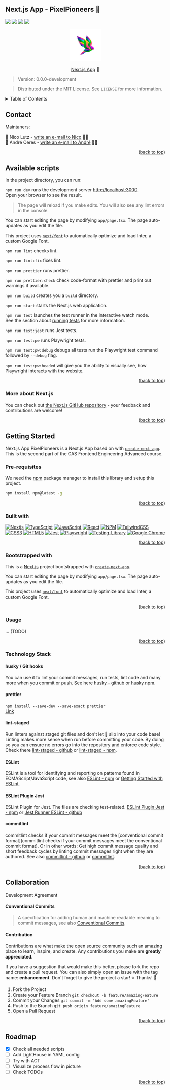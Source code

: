 <a name="readme-top"></a>

## Next.js App - PixelPioneers 🐥

![](https://img.shields.io/github/actions/workflow/status/ost-cas-fee-adv-23-24/nextjs-app-pixelpioneers/3-test-jest.yml?label=test%20jest)
![](https://img.shields.io/github/actions/workflow/status/ost-cas-fee-adv-23-24/nextjs-app-pixelpioneers/4-test-playwright.yml?label=test%20e2e)
![](https://img.shields.io/github/license/ost-cas-fee-adv-23-24/nextjs-app-pixelpioneers)
![](https://img.shields.io/github/contributors/ost-cas-fee-adv-23-24/nextjs-app-pixelpioneers)

<section align="center">
  <a href="https://ost-cas-fee-adv-23-24.github.io/nextjs-app-pixelpioneers">
    <img src="public/pixelpioneers.png" alt="PixelPioneers" width="100" height="100">
  </a>
  
  [Next.js App](https://ost-cas-fee-adv-23-24.github.io/nextjs-app-pixelpioneers) 🚀
</section>

> Version: 0.0.0-development

> Distributed under the MIT License. See `LICENSE` for more information.

<!-- TABLE OF CONTENTS -->
<details>
  <summary>Table of Contents</summary>
  <ol>
    <li><a href="#contact">Contact</a></li>
    <li>
      <a href="#available-scripts">Available Scripts</a>
      <a href="#getting-started">Getting started</a>
      <ul>
        <li><a href="#more-about-next.js">More about Next.js</a></li>
        <li><a href="#pre-requisites">Pre-requisites</a></li>
        <li><a href="#built-with">Built with</a></li>
        <li><a href="#bootstrapped-with">Bootstrapped with</a></li>
        <li><a href="#usage">Usage</a></li>
        <li><a href="#technology-stack">Technology Stack</a></li>
        <li><a href="#available-scripts">Available scripts</a></li>
      </ul>
    </li>
    <li><a href="#collaboration">Collaboration</a></li>
    <li><a href="#roadmap">Roadmap</a></li>
  </ol>
</details>

## Contact

Maintaners:

👋 Nico Lutz - [write an e-mail to Nico](mailto:nico.lutz@ost.ch) 👨‍💻
<br/>
👋 André Ceres - [write an e-mail to André](mailto:andre.ceres@ost.ch) 👨‍💻

<p align="right">(<a href="#readme-top">back to top</a>)</p>

## Available scripts

In the project directory, you can run:

`npm run dev` runs the development server [http://localhost:3000](http://localhost:3000).
<br/>
Open your browser to see the result.

> The page will reload if you make edits. You will also see any lint errors in the console.

You can start editing the page by modifying `app/page.tsx`. The page auto-updates as you edit the file.

This project uses [`next/font`](https://nextjs.org/docs/basic-features/font-optimization) to automatically optimize and
load Inter, a custom Google Font.

`npm run lint` checks lint.

`npm run lint:fix` fixes lint.

`npm run prettier` runs prettier.

`npm run prettier:check` check code-format with prettier and print out warnings if available.

`npm run build` creates you a `build` directory.

`npm run start` starts the Next.js web application.

`npm run test` launches the test runner in the interactive watch mode.\
See the section about [running tests](https://facebook.github.io/create-react-app/docs/running-tests) for more
information.

`npm run test:jest` runs Jest tests.

`npm run test:pw` runs Playwright tests.

`npm run test:pw:debug` debugs all tests run the Playwright test command followed by `--debug` flag.

`npm run test:pw:headed` will give you the ability to visually see, how Playwright interacts with the website.

<p align="right">(<a href="#readme-top">back to top</a>)</p>

### More about Next.js

You can check out [the Next.js GitHub repository](https://github.com/vercel/next.js/) - your feedback and contributions
are welcome!

<p align="right">(<a href="#readme-top">back to top</a>)</p>

## Getting Started

Next.js App PixelPioneers is a Next.js App based on with [`create-next-app`](https://github.com/vercel/next.js/tree/canary/packages/create-next-app). This is the second part of the CAS Frontend Engineering Advanced course.

### Pre-requisites

We need the [npm](https://www.npmjs.com/) package manager to install this library and setup this project.

```sh
npm install npm@latest -g
```

<p align="right">(<a href="#readme-top">back to top</a>)</p>

### Built with

[![Nextjs][Nextjs]][Nextjs-url]
[![TypeScript][TypeScript]][TypeScript-url]
[![JavaScript][JavaScript]][JavaScript-url]
[![React][React.js]][React-url]
[![NPM][NPM]][NPM-url]
[![TailwindCSS][TailwindCSS]][TailwindCSS-url]
[![CSS3][CSS3]][CSS3-url]
[![HTML5][HTML5]][HTML5-url]
[![Jest][Jest]][Jest-url]
[![Playwright][Playwright]][Playwright-url]
[![Testing-Library][Testing-Library]][Testing-Library-url]
[![Google Chrome][Google Chrome]][Google Chrome-url]

<p align="right">(<a href="#readme-top">back to top</a>)</p>

### Bootstrapped with

This is a [Next.js](https://nextjs.org/) project bootstrapped
with [`create-next-app`](https://github.com/vercel/next.js/tree/canary/packages/create-next-app).

You can start editing the page by modifying `app/page.tsx`. The page auto-updates as you edit the file.

This project uses [`next/font`](https://nextjs.org/docs/basic-features/font-optimization) to automatically optimize and
load Inter, a custom Google Font.

<p align="right">(<a href="#readme-top">back to top</a>)</p>

### Usage

... (TODO)

<p align="right">(<a href="#readme-top">back to top</a>)</p>

### Technology Stack

#### husky / Git hooks

You can use it to lint your commit messages, run tests, lint code and many more when you commit or push. See here [husky - github](https://typicode.github.io/husky/) or [husky npm](https://www.npmjs.com/package/husky).

#### prettier

`npm install --save-dev --save-exact prettier`
<br/>
[Link](https://prettier.io/docs/en/install)

#### lint-staged

Run linters against staged git files and don't let 💩 slip into your code base! Linting makes more sense when run before committing your code. By doing so you can ensure no errors go into the repository and enforce code style. Check there [lint-staged - github](https://github.com/okonet/lint-staged) or [lint-staged - npm](https://www.npmjs.com/package/lint-staged).

#### ESLint

ESLint is a tool for identifying and reporting on patterns found in ECMAScript/JavaScript code, see also [ESLint - npm](https://www.npmjs.com/package/eslint) or [Getting Started with ESLint](https://eslint.org/docs/latest/use/getting-started).

#### ESLint Plugin Jest

ESLint Plugin for Jest. The files are checking test-related. [ESLint Plugin Jest - npm](https://www.npmjs.com/package/eslint-plugin-jest) or [Jest Runner ESLint - github](https://github.com/jest-community/jest-runner-eslint)

#### commitlint

commitlint checks if your commit messages meet the [conventional commit format](commitlint checks if your commit messages meet the conventional commit format). Or in other words: Get high commit message quality and short feedback cycles by linting commit messages right when they are authored. See also [commitlint - github](https://github.com/conventional-changelog/commitlint) or [commitlint](https://commitlint.js.org/#/).

<p align="right">(<a href="#readme-top">back to top</a>)</p>

## Collaboration

Development Agreement

#### Conventional Commits

> A specification for adding human and machine readable meaning to commit messages, see also [Conventional Commits](https://www.conventionalcommits.org/en/v1.0.0/).

#### Contribution

Contributions are what make the open source community such an amazing place to learn, inspire, and create. Any contributions you make are **greatly appreciated**.

If you have a suggestion that would make this better, please fork the repo and create a pull request. You can also simply open an issue with the tag name: **enhancement**.
Don't forget to give the project a star! ⭐️ Thanks! 🙏

1. Fork the Project
2. Create your Feature Branch `git checkout -b feature/amazingFeature`
3. Commit your Changes `git commit -m 'Add some amazingFeature'`
4. Push to the Branch `git push origin feature/amazingFeature`
5. Open a Pull Request

<p align="right">(<a href="#readme-top">back to top</a>)</p>

## Roadmap

- [x] Check all needed scripts
- [ ] Add LightHouse in YAML config
- [ ] Try with ACT
- [ ] Visualize process flow in picture
- [ ] Check TODOs

<p align="right">(<a href="#readme-top">back to top</a>)</p>

<!-- MARKDOWN LINKS & IMAGES -->
<!-- https://www.markdownguide.org/basic-syntax/#reference-style-links -->

[React.js]: https://img.shields.io/badge/React-20232A?style=for-the-badge&logo=react&logoColor=61DAFB
[React-url]: https://reactjs.org/
[Google Chrome]: https://img.shields.io/badge/Google%20Chrome-4285F4?style=for-the-badge&logo=GoogleChrome&logoColor=white
[Google Chrome-url]: https://www.google.com/chrome/
[Storybook]: https://img.shields.io/badge/-Storybook-FF4785?style=for-the-badge&logo=storybook&logoColor=white
[Storybook-url]: https://storybook.js.org/
[NPM]: https://img.shields.io/badge/NPM-%23CB3837.svg?style=for-the-badge&logo=npm&logoColor=white
[NPM-url]: https://www.npmjs.com/
[TailwindCSS]: https://img.shields.io/badge/tailwindcss-%2338B2AC.svg?style=for-the-badge&logo=tailwind-css&logoColor=white
[TailwindCSS-url]: https://tailwindcss.com/
[CSS3]: https://img.shields.io/badge/css3-%231572B6.svg?style=for-the-badge&logo=css3&logoColor=white
[CSS3-url]: https://developer.mozilla.org/en-US/docs/Web/CSS/Reference
[HTML5]: https://img.shields.io/badge/html5-%23E34F26.svg?style=for-the-badge&logo=html5&logoColor=white
[HTML5-url]: https://developer.mozilla.org/en-US/docs/Glossary/HTML5
[JavaScript]: https://img.shields.io/badge/javascript-%23323330.svg?style=for-the-badge&logo=javascript&logoColor=%23F7DF1E
[JavaScript-url]: https://developer.mozilla.org/en-US/docs/Web/JavaScript
[TypeScript]: https://img.shields.io/badge/typescript-%23007ACC.svg?style=for-the-badge&logo=typescript&logoColor=white
[TypeScript-url]: https://www.typescriptlang.org/
[Nextjs]: https://img.shields.io/badge/next.js-000000?style=for-the-badge&logo=nextdotjs&logoColor=white
[Nextjs-url]: https://nextjs.org/
[Jest]: https://img.shields.io/badge/-jest-%23C21325?style=for-the-badge&logo=jest&logoColor=white
[Jest-url]: https://jestjs.io/
[Playwright]: https://img.shields.io/static/v1?style=for-the-badge&message=Playwright&color=2EAD33&logo=Playwright&logoColor=FFFFFF&label=
[Playwright-url]: https://playwright.dev/
[Testing-Library]: https://img.shields.io/badge/-TestingLibrary-%23E33332?style=for-the-badge&logo=testing-library&logoColor=white
[Testing-Library-url]: https://testing-library.com/
